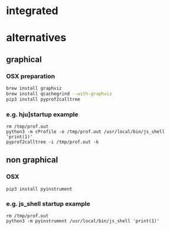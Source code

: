 

# integrated



# alternatives

## graphical

### OSX preparation 

```bash
brew install graphviz
brew install qcachegrind --with-graphviz
pip3 install pyprof2calltree
```

### e.g. hju]startup example

```
rm /tmp/prof.out
python3 -m cProfile -o /tmp/prof.out /usr/local/bin/js_shell 'print(1)'
pyprof2calltree -i /tmp/prof.out -k
```

## non graphical

### OSX

```
pip3 install pyinstrument
```

### e.g. js_shell startup example

```
rm /tmp/prof.out
python3 -m pyinstrument /usr/local/bin/js_shell 'print(1)'

```

